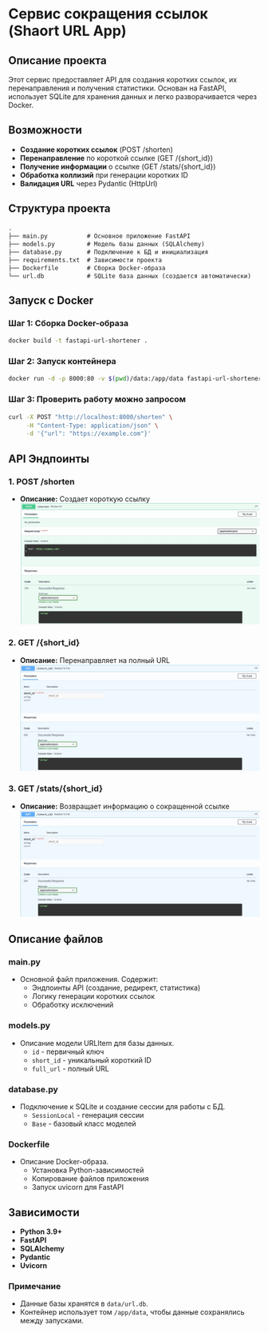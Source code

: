 # Сервис сокращения ссылок (Shaort URL App)

## Описание проекта
Этот сервис предоставляет API для создания коротких ссылок, их перенаправления и получения статистики. Основан на FastAPI, использует SQLite для хранения данных и легко разворачивается через Docker.

## Возможности
- **Создание коротких ссылок** (POST /shorten)
- **Перенаправление** по короткой ссылке (GET /{short_id})
- **Получение информации** о ссылке (GET /stats/{short_id})
- **Обработка коллизий** при генерации коротких ID
- **Валидация URL** через Pydantic (HttpUrl)

## Структура проекта
```
.
├── main.py           # Основное приложение FastAPI
├── models.py         # Модель базы данных (SQLAlchemy)
├── database.py       # Подключение к БД и инициализация
├── requirements.txt  # Зависимости проекта
├── Dockerfile        # Сборка Docker-образа
└── url.db            # SQLite база данных (создается автоматически)
```

## Запуск с Docker

### Шаг 1: Сборка Docker-образа
```bash
docker build -t fastapi-url-shortener .
```

### Шаг 2: Запуск контейнера
```bash
docker run -d -p 8000:80 -v $(pwd)/data:/app/data fastapi-url-shortener
```

### Шаг 3: Проверить работу можно запросом
```bash
curl -X POST "http://localhost:8000/shorten" \
     -H "Content-Type: application/json" \
     -d '{"url": "https://example.com"}'
```

## API Эндпоинты
### 1. POST /shorten
- **Описание:** Создает короткую ссылку
![shorten.JPG](img%2Fshorten.JPG)

### 2. GET /{short_id}
- **Описание:** Перенаправляет на полный URL
![get_short_id.JPG](img%2Fget_short_id.JPG)

### 3. GET /stats/{short_id}
- **Описание:** Возвращает информацию о сокращенной ссылке
![get_short_id.JPG](img%2Fget_short_id.JPG)

## Описание файлов
### main.py
- Основной файл приложения. Содержит:
  - Эндпоинты API (создание, редирект, статистика)
  - Логику генерации коротких ссылок
  - Обработку исключений

### models.py
- Описание модели URLItem для базы данных.
  - `id` - первичный ключ
  - `short_id` - уникальный короткий ID
  - `full_url` - полный URL

### database.py
- Подключение к SQLite и создание сессии для работы с БД.
  - `SessionLocal` - генерация сессии
  - `Base` - базовый класс моделей

### Dockerfile
- Описание Docker-образа.
  - Установка Python-зависимостей
  - Копирование файлов приложения
  - Запуск uvicorn для FastAPI

## Зависимости
- **Python 3.9+**
- **FastAPI**
- **SQLAlchemy**
- **Pydantic**
- **Uvicorn**

### Примечание
- Данные базы хранятся в `data/url.db`.
- Контейнер использует том `/app/data`, чтобы данные сохранялись между запусками.

 